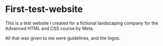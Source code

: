# First-test-website

This is a test website I created for a fictional landscaping company for the Advanced HTML and CSS course by Meta. 

All that was given to me were guidelines, and the logos. 
